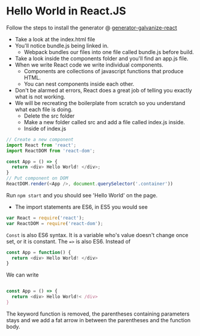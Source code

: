 # Hello World in React.JS
Follow the steps to install the generator @ [generator-galvanize-react](https://github.com/robhaj/generator-galvanize-react)
- Take a look at the index.html file
- You'll notice bundle.js being linked in.
  - Webpack bundles our files into one file called bundle.js before build.
- Take a look inside the components folder and you'll find an app.js file.
- When we write React code we write individual components.
  - Components are collections of javascript functions that produce HTML.
  - You can nest components inside each other.
- Don't be alarmed at errors, React does a great job of telling you exactly what is not working.
- We will be recreating the boilerplate from scratch so you understand what each file is doing.
  - Delete the src folder
  - Make a new folder called src and add a file called index.js inside.
  - Inside of index.js

```javascript
// Create a new component
import React from 'react';
import ReactDOM from 'react-dom';

const App = () => {
  return <div> Hello World! </div>;
}
// Put component on DOM
ReactDOM.render(<App />, document.querySelector('.container'))
```

Run `npm start` and you should see 'Hello World' on the page.
- The import statements are ES6, in ES5 you would see
```javascript
var React = require('react');
var ReactDOM = require('react-dom');
```
`Const` is also ES6 syntax. It is a variable who's value doesn't change once set, or it is constant.
The `=>` is also ES6.
Instead of
```javascript
const App = function() {
  return <div> Hello World! </div>
}
```
We can write
```javascript

const App = () => {
  return <div> Hello World!< /div>
}
```
The keyword function is removed, the parentheses containing parameters stays and we add a fat arrow in between the parentheses and the function body.
